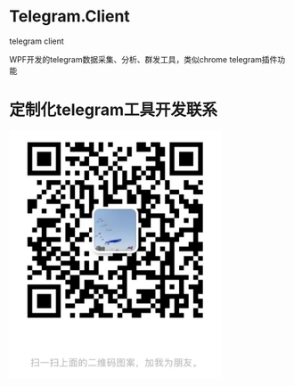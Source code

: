 # Telegram.Client
telegram client

WPF开发的telegram数据采集、分析、群发工具，类似chrome telegram插件功能

# 定制化telegram工具开发联系

![定制化telegram工具开发联系](https://github.com/SKT-Walter/TG.Client/raw/master/TG/Image/wx.png)
